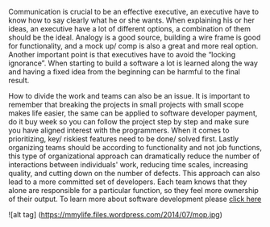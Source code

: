 Communication is crucial to be an effective executive, an executive have to know how to say clearly what he or she wants. When explaining his or her ideas, an executive have a lot of different options, a combination of them should be the ideal. Analogy is a good source, building a wire frame is good for functionality, and a mock up/ comp is also a great and more real option. 
Another important point is that executives have to avoid the “locking ignorance”. When starting to build a software a lot is learned along the way and having a fixed idea from the beginning can be harmful to the final result. 

How to divide the work and teams can also be an issue. It is important to remember that breaking the projects in small projects with small scope makes life easier, the same can be applied to software developer payment, do it buy week so you can follow the project step by step and make sure you have aligned interest with the programmers. When it comes to prioritizing, key/ riskiest features need to be done/ solved first. Lastly organizing teams should be according to functionality and not job functions, this type of organizational approach can dramatically reduce the number of interactions between individuals' work, reducing time scales, increasing quality, and cutting down on the number of defects. This approach can also lead to a more committed set of developers. Each team knows that they alone are responsible for a particular function, so they feel more ownership of their output.
To learn more about software development please 
[click here](https://en.wikipedia.org/wiki/Software_development_process)


![alt tag] (https://mmylife.files.wordpress.com/2014/07/mop.jpg)




